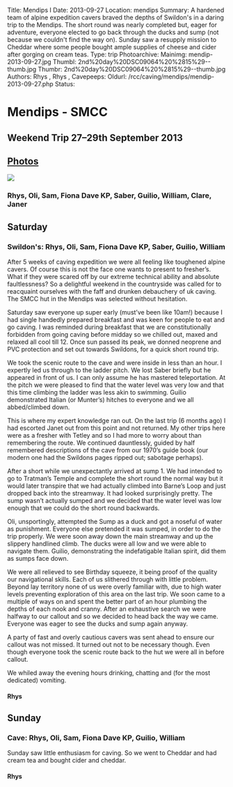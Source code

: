 Title: Mendips I
Date: 2013-09-27
Location: mendips
Summary:  A hardened team of alpine expedition cavers braved the depths of Swildon's in a daring trip to the Mendips. The short round was nearly completed but, eager for adventure, everyone elected to go back through the ducks and sump (not because we couldn't find the way on). Sunday saw a resupply mission to Cheddar where some people bought ample supplies of cheese and cider after gorging on cream teas.
Type: trip
Photoarchive:
Mainimg: mendip-2013-09-27.jpg
Thumbl: 2nd%20day%20DSC09064%20%2815%29--thumb.jpg
Thumbr: 2nd%20day%20DSC09064%20%2815%29--thumb.jpg
Authors: 
Rhys, 
Rhys, 
Cavepeeps:
Oldurl: /rcc/caving/mendips/mendip-2013-09-27.php
Status:

#  Mendips - SMCC 

##  Weekend Trip 27–29th September 2013 

##  [ Photos ](/caving/photo_archive/trips/2013-09-27%20-%20mendips/)

![](mendip-2013-09-27.jpg)

###  Rhys, Oli, Sam, Fiona Dave KP, Saber, Guilio, William, Clare, Janer 

##  Saturday 

###  Swildon's: Rhys, Oli, Sam, Fiona Dave KP, Saber, Guilio, William 

After 5 weeks of caving expedition we were all feeling like toughened alpine cavers. Of course this is not the face one wants to present to fresher’s. What if they were scared off by our extreme technical ability and absolute faultlessness? So a delightful weekend in the countryside was called for to reacquaint ourselves with the faff and drunken debauchery of uk caving. The SMCC hut in the Mendips was selected without hesitation. 

Saturday saw everyone up super early (must’ve been like 10am!) because I had single handedly prepared breakfast and was keen for people to eat and go caving. I was reminded during breakfast that we are constitutionally forbidden from going caving before midday so we chilled out, maxed and relaxed all cool till 12. Once sun passed its peak, we donned neoprene and PVC protection and set out towards Swildons, for a quick short round trip. 

We took the scenic route to the cave and were inside in less than an hour. I expertly led us through to the ladder pitch. We lost Saber briefly but he appeared in front of us. I can only assume he has mastered teleportation. At the pitch we were pleased to find that the water level was very low and that this time climbing the ladder was less akin to swimming. Guilio demonstrated Italian (or Munter’s) hitches to everyone and we all abbed/climbed down. 

This is where my expert knowledge ran out. On the last trip (6 months ago) I had escorted Janet out from this point and not returned. My other trips here were as a fresher with Tetley and so I had more to worry about than remembering the route. We continued dauntlessly, guided by half remembered descriptions of the cave from our 1970’s guide book (our modern one had the Swildons pages ripped out; sabotage perhaps). 

After a short while we unexpectantly arrived at sump 1. We had intended to go to Tratman’s Temple and complete the short round the normal way but it would later transpire that we had actually climbed into Barne’s Loop and just dropped back into the streamway. It had looked surprisingly pretty. The sump wasn’t actually sumped and we decided that the water level was low enough that we could do the short round backwards. 

Oli, unsportingly, attempted the Sump as a duck and got a noseful of water as punishment. Everyone else pretended it was sumped, in order to do the trip properly. We were soon away down the main streamway and up the slippery handlined climb. The ducks were all low and we were able to navigate them. Guilio, demonstrating the indefatigable Italian spirit, did them as sumps face down. 

We were all relieved to see Birthday squeeze, it being proof of the quality our navigational skills. Each of us slithered through with little problem. Beyond lay territory none of us were overly familiar with, due to high water levels preventing exploration of this area on the last trip. We soon came to a multiple of ways on and spent the better part of an hour plumbing the depths of each nook and cranny. After an exhaustive search we were halfway to our callout and so we decided to head back the way we came. Everyone was eager to see the ducks and sump again anyway. 

A party of fast and overly cautious cavers was sent ahead to ensure our callout was not missed. It turned out not to be necessary though. Even though everyone took the scenic route back to the hut we were all in before callout. 

We whiled away the evening hours drinking, chatting and (for the most dedicated) vomiting. 

####  Rhys 

##  Sunday 

###  Cave: Rhys, Oli, Sam, Fiona Dave KP, Guilio, William 

Sunday saw little enthusiasm for caving. So we went to Cheddar and had cream tea and bought cider and cheddar. 

####  Rhys 
